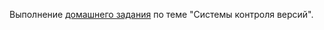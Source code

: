 Выполнение [домашнего задания](https://github.com/netology-code/sysadm-homeworks/blob/devsys10/02-git-01-vcs/README.md) по теме "Системы контроля версий".

